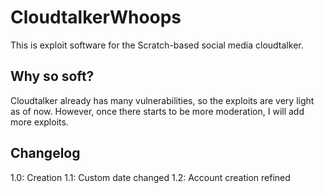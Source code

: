 # CloudtalkerWhoops
This is exploit software for the Scratch-based social media cloudtalker.

## Why so soft?
Cloudtalker already has many vulnerabilities, so the exploits are very light as of now. However, once there starts to be more moderation, I will add more exploits.

## Changelog

1.0: Creation
1.1: Custom date changed
1.2: Account creation refined
